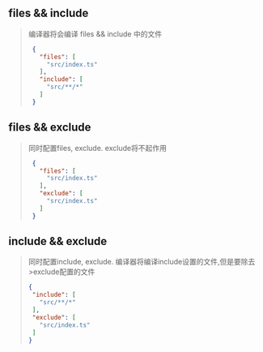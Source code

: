 

## files && include
>编译器将会编译 files && include 中的文件
>```json 
>  {
>    "files": [
>      "src/index.ts"
>    ],
>    "include": [
>      "src/**/*"
>    ]
>  }
>```

## files && exclude
>同时配置files, exclude. exclude将不起作用
>```json
>  {
>    "files": [
>      "src/index.ts"
>    ],
>    "exclude": [
>      "src/index.ts"
>    ]
>  }
>```

## include && exclude
>同时配置include, exclude. 编译器将编译include设置的文件,但是要除去>exclude配置的文件
>```json 
>{
>  "include": [
>    "src/**/*"
>  ],
>  "exclude": [
>    "src/index.ts"
>  ]
>}
>```